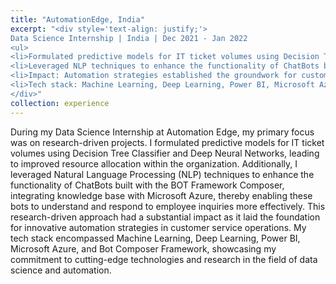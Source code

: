 ```yaml
---
title: "AutomationEdge, India"
excerpt: "<div style='text-align: justify;'> 
Data Science Internship | India | Dec 2021 - Jan 2022  
<ul>
<li>Formulated predictive models for IT ticket volumes using Decision Tree Classifier and Deep Neural Networks, enabling improved resource allocation. </li>
<li>Leveraged NLP techniques to enhance the functionality of ChatBots built with BOT Framework Composer integrating knowledge base with Microsoft Azure.</li>
<li>Impact: Automation strategies established the groundwork for customer service operations innovation.</li>
<li>Tech stack: Machine Learning, Deep Learning, Power BI, Microsoft Azure, Bot Composer Framework </li>
</div>"
collection: experience
---
```


During my Data Science Internship at Automation Edge, my primary focus was on research-driven projects. I formulated predictive models for IT ticket volumes using Decision Tree Classifier and Deep Neural Networks, leading to improved resource allocation within the organization. Additionally, I leveraged Natural Language Processing (NLP) techniques to enhance the functionality of ChatBots built with the BOT Framework Composer, integrating knowledge base with Microsoft Azure, thereby enabling these bots to understand and respond to employee inquiries more effectively. This research-driven approach had a substantial impact as it laid the foundation for innovative automation strategies in customer service operations. My tech stack encompassed Machine Learning, Deep Learning, Power BI, Microsoft Azure, and Bot Composer Framework, showcasing my commitment to cutting-edge technologies and research in the field of data science and automation.






